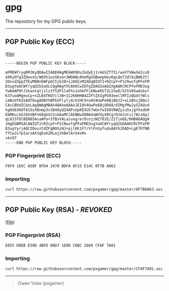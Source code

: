 # gpg

The repository for my GPG public keys.

-----------------------

## PGP Public Key (ECC)

([file](https://raw.githubusercontent.com/pxgamer/gpg/master/0F7BA063.asc))

```txt
-----BEGIN PGP PUBLIC KEY BLOCK-----

mFMEWfryqRMJKyQDAwIIAQEHAgMEkWO9Ou2GdyEj1rmGSZTfILrwoFfVWwXeIcu9
4XKyO7g3ZDwvoS/WQVh1ozGKsm+3WGNAL0UeRgSGBwepUeu6gLQeT3dlbiBWb2tl
IDxvd3ppZTEyM0BnbWFpbC5jb20+iJAEExMIADgWIQT2+RZcpY+P1CRwvfqPFeFM
D3ugYwUCWfryqQIbIwULCQgHAgYVCAkKCwIEFgIDAQIeAQIXgAAKCRCPFeFMD3ug
YwKmAP9tJ1kantqtjslz3f5ZP1laFhs1ohkFFj6NweRST2L53wD/SChV0Swdubz+
K37uoAMgmuCp+nZLB4TKO7cl3W+1C2K0HHB4Z2FtZXIgPG93emllMTIzQGdtYWls
LmNvbT6IkAQTEwgAOBYhBPb5Flylj4/UJHC9+o8V4UwPe6BjBQJZ+vLUAhsjBQsJ
CAcCBhUICQoLAgQWAgMBAh4BAheAAAoJEI8V4UwPe6BjOD0A/0IMgfMwJySZ4Usd
hgOU63HdTA1OzXBnmp3x3Q40yQZ4APsGpKEXUS7mUofwI6OVRWZyiu5sjgYXsdUH
EbMKu/eUJbhXBFn68qkSCSskAwMCCAEBBwIDBA4aWVXyX0CgrRJm3zCv//W/aXpJ
qL0J3fQlBEN85AsaAPa+3fBsVALaiveg/erDcnjzNZf82E/Z1Tie6E/6HBADAQgH
iHgEGBMIACAWIQT2+RZcpY+P1CRwvfqPFeFMD3ugYwUCWfryqQIbDAAKCRCPFeFM
D3ugYyrjAQCIDuvztdZFgN9SzNJ+pjlKK1F7/VlFnUyfuduAAYhJDAD+LgEfKfNB
fTCwJs7pIarzAX3gEoXZHLmj2hBelA+54sM=
=kn97
-----END PGP PUBLIC KEY BLOCK-----
```

### PGP Fingerprint (ECC)

```txt
F6F9 165C A58F 8FD4 2470 BDFA 8F15 E14C 0F7B A063
```

### Importing

```sh
curl https://raw.githubusercontent.com/pxgamer/gpg/master/0F7BA063.asc | gpg --import
```

-----------------------

## PGP Public Key (RSA) - _REVOKED_

([file](https://raw.githubusercontent.com/pxgamer/gpg/master/CFAF7A01.asc))

### PGP Fingerprint (RSA)

```txt
E055 D0EB E50D 4BFD 08D7 1E0D C6BC 2669 CFAF 7A01
```

### Importing

```sh
curl https://raw.githubusercontent.com/pxgamer/gpg/master/CFAF7A01.asc | gpg --import
```

-----------------------

> Owen Voke (pxgamer)
